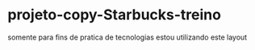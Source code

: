 # projeto-copy-Starbucks-treino
somente para fins de pratica de tecnologias estou utilizando este layout

